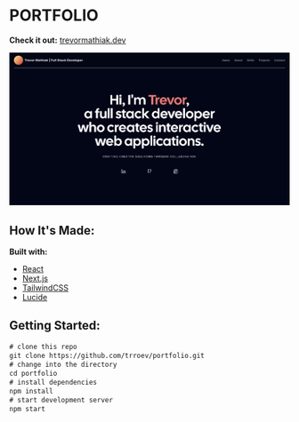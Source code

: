 # PORTFOLIO

**Check it out:** [trevormathiak.dev](https://www.trevormathiak.dev)

![page preview image](/public/portfolio_splash.jpg)

## How It's Made:

**Built with:**

- [React](https://reactjs.org/)
- [Next.js](https://nextjs.org/)
- [TailwindCSS](https://tailwindcss.com/)
- [Lucide](https://lucide.dev/)

## Getting Started:

```
# clone this repo
git clone https://github.com/trroev/portfolio.git
# change into the directory
cd portfolio
# install dependencies
npm install
# start development server
npm start
```
